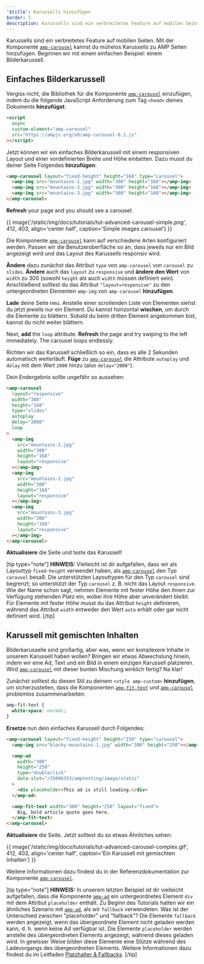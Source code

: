 ```yaml
---
'$title': Karussells hinzufügen
$order: 3
description: Karussells sind ein verbreitetes Feature auf mobilen Seiten. Mit der Komponente amp-carousel kannst du mühelos Karussells zu AMP Seiten hinzufügen.
---
```


Karussells sind ein verbreitetes Feature auf mobilen Seiten. Mit der Komponente [`amp-carousel`](../../../../documentation/components/reference/amp-carousel.md) kannst du mühelos Karussells zu AMP Seiten hinzufügen. Beginnen wir mit einem einfachen Beispiel: einem Bilderkarussell.

## Einfaches Bilderkarussell

Vergiss nicht, die Bibliothek für die Komponente [`amp-carousel`](../../../../documentation/components/reference/amp-carousel.md) einzufügen, indem du die folgende JavaScript Anforderung zum Tag `<head>` deines Dokuments **hinzufügst**:

```html
<script
  async
  custom-element="amp-carousel"
  src="https://ampjs.org/v0/amp-carousel-0.1.js"
></script>
```

Jetzt können wir ein einfaches Bilderkarussell mit einem responsiven Layout und einer vordefinierten Breite und Höhe einbetten. Dazu musst du deiner Seite Folgendes **hinzufügen**:

```html
<amp-carousel layout="fixed-height" height="168" type="carousel">
  <amp-img src="mountains-1.jpg" width="300" height="168"></amp-img>
  <amp-img src="mountains-2.jpg" width="300" height="168"></amp-img>
  <amp-img src="mountains-3.jpg" width="300" height="168"></amp-img>
</amp-carousel>
```

**Refresh** your page and you should see a carousel:

{{ image('/static/img/docs/tutorials/tut-advanced-carousel-simple.png', 412, 403, align='center half', caption='Simple images carousel') }}

Die Komponente [`amp-carousel`](../../../../documentation/components/reference/amp-carousel.md) kann auf verschiedene Arten konfiguriert werden. Passen wir die Benutzeroberfläche so an, dass jeweils nur ein Bild angezeigt wird und das Layout des Karussells responsiv wird.

<strong>Ändere</strong> dazu zunächst das Attribut <code>type</code> von <a><code data-md-type="codespan">amp-carousel</code></a> von `carousel` zu <code>slides</code>. **Ändere** auch das `layout` zu `responsive` und **ändere den Wert** von `width` zu 300 (sowohl `height` als auch `width` müssen definiert sein). Anschließend solltest du das Attribut <code>"layout=responsive"</code> zu den untergeordneten Elementen <a><code>amp-img</code></a> von <a><code>amp-carousel</code></a> <strong>hinzufügen</strong>.

**Lade** deine Seite neu. Anstelle einer scrollenden Liste von Elementen siehst du jetzt jeweils nur ein Element. Du kannst horizontal **wischen**, um durch die Elemente zu blättern. Sobald du beim dritten Element angekommen bist, kannst du nicht weiter blättern.

Next, **add** the `loop` attribute. **Refresh** the page and try swiping to the left immediately. The carousel loops endlessly.

Richten wir das Karussell schließlich so ein, dass es alle 2 Sekunden automatisch weiterläuft. **Füge** zu [`amp-carousel`](../../../../documentation/components/reference/amp-carousel.md) die Attribute `autoplay` und `delay` mit dem Wert `2000` hinzu (also `delay="2000"`).

Dein Endergebnis sollte ungefähr so aussehen:

```html
<amp-carousel
  layout="responsive"
  width="300"
  height="168"
  type="slides"
  autoplay
  delay="2000"
  loop
>
  <amp-img
    src="mountains-1.jpg"
    width="300"
    height="168"
    layout="responsive"
  ></amp-img>
  <amp-img
    src="mountains-2.jpg"
    width="300"
    height="168"
    layout="responsive"
  ></amp-img>
  <amp-img
    src="mountains-3.jpg"
    width="300"
    height="168"
    layout="responsive"
  ></amp-img>
</amp-carousel>
```

**Aktualisiere** die Seite und teste das Karussell!

[tip type="note"] **HINWEIS:** Vielleicht ist dir aufgefallen, dass wir als Layouttyp `fixed-height` verwendet haben, als [`amp-carousel`](../../../../documentation/components/reference/amp-carousel.md) den Typ `carousel` besaß. Die unterstützten Layouttypen für den Typ `carousel` sind begrenzt; so unterstützt der Typ `carousel` z. B. nicht das Layout `responsive`. Wie der Name schon sagt, nehmen Elemente mit fester Höhe den ihnen zur Verfügung stehenden Platz ein, wobei ihre Höhe aber unverändert bleibt. Für Elemente mit fester Höhe musst du das Attribut `height` definieren, während das Attribut `width` entweder den Wert `auto` erhält oder gar nicht definiert wird. [/tip]

## Karussell mit gemischten Inhalten

Bilderkarusselle sind großartig, aber was, wenn wir komplexere Inhalte in unserem Karussell haben wollen? Bringen wir etwas Abwechslung hinein, indem wir eine Ad, Text und ein Bild in einem einzigen Karussell platzieren. Wird [`amp-carousel`](../../../../documentation/components/reference/amp-carousel.md) mit dieser bunten Mischung wirklich fertig? Na klar!

Zunächst solltest du diesen Stil zu deinem `<style amp-custom>` **hinzufügen**, um sicherzustellen, dass die Komponenten [`amp-fit-text`](../../../../documentation/components/reference/amp-fit-text.md) und [`amp-carousel`](../../../../documentation/components/reference/amp-carousel.md) problemlos zusammenarbeiten:

```css
amp-fit-text {
  white-space: normal;
}
```

**Ersetze** nun dein einfaches Karussell durch Folgendes:

```html
<amp-carousel layout="fixed-height" height="250" type="carousel">
  <amp-img src="blocky-mountains-1.jpg" width="300" height="250"></amp-img>

  <amp-ad
    width="300"
    height="250"
    type="doubleclick"
    data-slot="/35096353/amptesting/image/static"
  >
    <div placeholder>This ad is still loading.</div>
  </amp-ad>

  <amp-fit-text width="300" height="250" layout="fixed">
    Big, bold article quote goes here.
  </amp-fit-text>
</amp-carousel>
```

**Aktualisiere** die Seite. Jetzt solltest du so etwas Ähnliches sehen:

{{ image('/static/img/docs/tutorials/tut-advanced-carousel-complex.gif', 412, 403, align='center half', caption='Ein Karussell mit gemischten Inhalten') }}

Weitere Informationen dazu findest du in der Referenzdokumentation zur Komponente [`amp-carousel`](../../../../documentation/components/reference/amp-carousel.md).

[tip type="note"] **HINWEIS:** In unserem letzten Beispiel ist dir vielleicht aufgefallen, dass die Komponente [`amp-ad`](../../../../documentation/components/reference/amp-ad.md) ein untergeordnetes Element `div` mit dem Attribut `placeholder` enthält. Zu Beginn des Tutorials hatten wir ein ähnliches Szenario mit [`amp-ad`](../../../../documentation/components/reference/amp-ad.md), als wir `fallback` verwendeten. Was ist der Unterschied zwischen "placeholder" und "fallback"? Die Elemente `fallback` werden angezeigt, wenn das übergeordnete Element nicht geladen werden kann, d. h. wenn keine Ad verfügbar ist. Die Elemente `placeholder` werden anstelle des übergeordneten Elements angezeigt, während dieses geladen wird. In gewisser Weise bilden diese Elemente eine Stütze während des Ladevorgangs des übergeordneten Elements. Weitere Informationen dazu findest du im Leitfaden [Platzhalter & Fallbacks](../../../../documentation/guides-and-tutorials/develop/style_and_layout/placeholders.md). [/tip]
